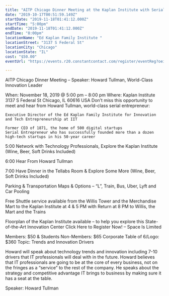 ```yaml
---
title: "AITP Chicago Dinner Meeting at the Kaplan Institute with Serial Entrepreneur Howard Tullman"
date: "2019-10-17T00:51:59.149Z"
startDate: "2019-11-18T01:41:12.000Z"
startTime: "5:00pm"
endDate: "2019-11-18T01:41:12.000Z"
endTime: "8:00pm"
locationName: "Ed Kaplan Family Institute "
locationStreet: "3137 S Federal St"
locationCity: "Chicago"
locationState: "IL"
cost: "$50.00"
eventUrl: "https://events.r20.constantcontact.com/register/eventReg?oeidk=a07eglzwq682dd70a57&oseq=&c=&ch="

---
```


AITP Chicago Dinner Meeting – Speaker: Howard Tullman, World-Class Innovation Leader

When:
November 18, 2019 @ 5:00 pm – 8:00 pm
Where:
Kaplan Institute
3137 S Federal St
Chicago, IL 60616
USA
Don’t miss this opportunity to meet and hear from Howard Tullman, world-class serial entrepreneur:

    Executive Director of the Ed Kaplan Family Institute for Innovation and Tech Entrepreneurship at IIT

    Former CEO of 1871, the home of 500 digital startups
    Serial Entrepreneur who has successfully founded more than a dozen high-tech startups in his 50-year career

5:00 Network with Technology Professionals, Explore the Kaplan Institute (Wine, Beer, Soft Drinks Included)

6:00 Hear From Howard Tullman

7:00 Have Dinner in the Tellabs Room & Explore Some More (Wine, Beer, Soft Drinks Included)

Parking & Transportation Maps & Options – “L”, Train, Bus, Uber, Lyft and Car Pooling

Free Shuttle service available from the Willis Tower and the Merchandise Mart to the Kaplan Institute at 4 & 5 PM with Return at 8 PM to Willis, the Mart and the Trains

Floorplan of the Kaplan Institute  available – to help you explore this State-of-the-Art Innovation Center
 Click Here to Register Now!  – Space Is Limited 

Members:  $50 & Students    Non-Members:  $65    Corporate Table of 6/Logo:  $360
Topic:   Trends and Innovation Drivers

Howard will speak about technology trends and innovation including 7-10 drivers that IT professionals will deal with in the future. Howard believes that IT professionals are going to be at the core of every business, not on the fringes as a “service” to the rest of the company. He speaks about the strategy and competitive advantage IT brings to business by making sure it has a seat at the table.

Speaker:  Howard Tullman


